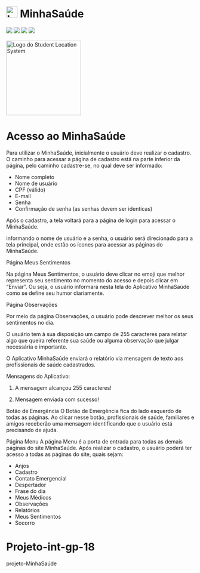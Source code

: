 # <img src="https://github.com/Fcamposdev/Projeto-int-gp-18/blob/main/src/assets/image/Logo.png" width="30px"  title="Logo do MinhaSaúde"> MinhaSaúde
<img src="https://img.shields.io/badge/HTML5-E34F26?style=for-the-badge&logo=html5&logoColor=white"> <img src="https://img.shields.io/badge/CSS3-1572B6?style=for-the-badge&logo=css3&logoColor=white"> <img src="https://img.shields.io/badge/JavaScript-F7DF1E?style=for-the-badge&logo=javascript&logoColor=black"> <img src="https://img.shields.io/badge/PHP-777BB4?style=for-the-badge&logo=php&logoColor=white"><br><br>
<img src="https://github.com/Fcamposdev/Projeto-int-gp-18/blob/main/src/assets/image/Logo.png" width="200px" title="Logo do Student Location System"> <br>
# Acesso ao MinhaSaúde
Para utilizar o MinhaSaúde, inicialmente o usuário deve realizar o cadastro. O caminho para acessar a página de cadastro está na parte inferior da página, pelo caminho cadastre-se, no qual deve ser informado:
 - Nome completo
 - Nome de usuário
 - CPF (válido)
 - E-mail
 - Senha
 - Confirmação de senha (as senhas devem ser identicas)

Após o cadastro, a tela voltará para a página de login para acessar o MinhaSaúde.

informando o nome de usuário e a senha, o usuário será direcionado para a tela principal, onde estão os ícones para acessar as páginas do MinhaSaúde.

Página Meus Sentimentos

Na página Meus Sentimentos, o usuário deve clicar no emoji que melhor representa seu sentimento no momento do acesso e depois clicar em “Enviar”. Ou seja, o usuário informará nesta tela do Aplicativo MinhaSaúde como se define seu humor diariamente.

Página Observações

Por meio da página Observações, o usuário pode descrever melhor os seus sentimentos no dia.

O usuário tem à sua disposição um campo de 255 caracteres para relatar algo que queira referente sua saúde ou alguma observação que julgar necessária e importante. 

O Aplicativo MinhaSaúde enviará o relatório via mensagem de texto aos profissionais de saúde cadastrados. 

Mensagens do Aplicativo: 
1. A mensagem alcançou 255 caracteres! 

2. Mensagem enviada com sucesso!


Botão de Emergência
O Botão de Emergência fica do lado esquerdo de todas as páginas. Ao clicar nesse botão, profissionais de saúde, familiares e amigos receberão uma mensagem identificando que o usuário está precisando de ajuda.

Página Menu
A página Menu é a porta de entrada para todas as demais páginas do site MinhaSaúde. 
Após realizar o cadastro, o usuário poderá ter acesso a todas as páginas do site, quais sejam:
- Anjos
- Cadastro
- Contato Emergencial
- Despertador
- Frase do dia
- Meus Médicos
- Observações
- Relatórios
- Meus Sentimentos
- Socorro



# Projeto-int-gp-18
projeto-MinhaSaúde

